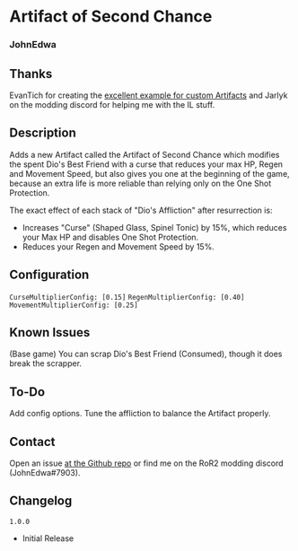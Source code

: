 ﻿# Artifact of Second Chance
### JohnEdwa

## Thanks

EvanTich for creating the [excellent example for custom Artifacts](https://github.com/EvanTich/ror2-modding/tree/master/ExampleArtifact) and Jarlyk on the modding discord for helping me with the IL stuff.

## Description

Adds a new Artifact called the Artifact of Second Chance which modifies the spent Dio's Best Friend with a curse that reduces your max HP, Regen and Movement Speed, but also gives you one at the beginning of the game, because an extra life is more reliable than relying only on the One Shot Protection.

The exact effect of each stack of "Dio's Affliction" after resurrection is:

* Increases "Curse" (Shaped Glass, Spinel Tonic) by 15%, which reduces your Max HP and disables One Shot Protection.
* Reduces your Regen and Movement Speed by 15%.

## Configuration

`CurseMultiplierConfig: [0.15]`
`RegenMultiplierConfig: [0.40]`
`MovementMultiplierConfig: [0.25]`

## Known Issues

(Base game) You can scrap Dio's Best Friend (Consumed), though it does break the scrapper.

## To-Do

Add config options.
Tune the affliction to balance the Artifact properly.

## Contact

Open an issue [at the Github repo](https://github.com/JohnEdwa/ArtifactOfSecondChance) or find me on the RoR2 modding discord (JohnEdwa#7903).

## Changelog

`1.0.0`

* Initial Release
